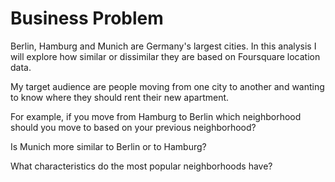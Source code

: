 # Business Problem

Berlin, Hamburg and Munich are Germany's largest cities.
In this analysis I will explore how similar or dissimilar they are based on Foursquare location data.

My target audience are people moving from one city to another and wanting to know where they should rent their new apartment.

For example, if you move from Hamburg to Berlin which neighborhood should you move to based on your previous neighborhood?

Is Munich more similar to Berlin or to Hamburg?

What characteristics do the most popular neighborhoods have?
